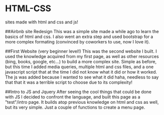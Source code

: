 HTML-CSS
===============
sites made with html and css and js!


##Airbnb site Redesign
This was a simple site made a while ago to learn the basics of html and css. I also went an extra step and used bootstrap for a more complex formating (convinced by coworkers to use, now I love it). 

##First Website (very beginner level!)
This was the second website I built. I used the knowledge acquired from my first page, as well as other resources (bing, books, google, etc...) to build a more complex site. Simple as before, but this time I added media queries, multiple html and css files, and a one javascript script that at the time I did not know what it did or how it worked. The js was added because I wanted to see what it did haha, needless to say that that it was a terrible script to choose due to its complexity!

##Intro to JS and Jquery
After seeing the cool things that could be done with JS I decided to confront the language, and built this page as a "test"/intro page. It builds atop previous knowledge on html and css as well, but its very simple. Just a couple of functions to create a menu page.
